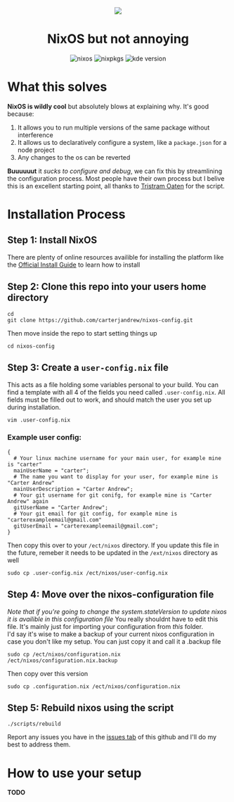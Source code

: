 <div align="center"><img src="https://search.nixos.org/images/nix-logo.png"></div>
<h1 align="center">NixOS but not annoying</h1>

<div align="center">

![nixos](https://img.shields.io/badge/NixOS-24273A.svg?style=flat&logo=nixos&logoColor=CAD3F5)
![nixpkgs](https://img.shields.io/badge/nixpkgs-unstable-informational.svg?style=flat&logo=nixos&logoColor=CAD3F5&colorA=24273A&colorB=8aadf4)
![kde version](https://img.shields.io/badge/kde-5-blue?logo=kde)

</div>

# What this solves
**NixOS is wildly cool** but absolutely blows at explaining why. It's good because:
1. It allows you to run multiple versions of the same package without interference
2. It allows us to declaratively configure a system, like a `package.json` for a node project
3. Any changes to the os can be reverted

**Buuuuuut** it *sucks to configure and debug*, we can fix this by streamlining the configuration process. Most people have their own process but I belive this is an excellent starting point, all thanks to [Tristram Oaten](https://github.com/0atman) for the script. 
# Installation Process
## Step 1: Install NixOS
There are plenty of online resources availible for installing the platform like the [Official Install Guide](https://nixos.wiki/wiki/NixOS_Installation_Guide) to learn how to install
## Step 2: Clone this repo into your users home directory
```
cd
git clone https://github.com/carterjandrew/nixos-config.git
```
Then move inside the repo to start setting things up
```
cd nixos-config
```
## Step 3: Create a `user-config.nix` file
This acts as a file holding some variables personal to your build. You can find a template with all 4 of the fields you need called `.user-config.nix`. All fields must be filled out to work, and should match the user you set up during installation. 
```
vim .user-config.nix
```
### Example user config:
```
{
  # Your linux machine username for your main user, for example mine is "carter"
  mainUserName = "carter";
  # The name you want to display for your user, for example mine is "Carter Andrew"
  mainUserDescription = "Carter Andrew";
  # Your git username for git conifg, for example mine is "Carter Andrew" again
  gitUserName = "Carter Andrew";
  # Your git email for git config, for example mine is "carterexampleemail@gmail.com"
  gitUserEmail = "carterexampleemail@gmail.com";
}
```
Then copy this over to your `/ect/nixos` directory. If you update this file in the future, remeber it needs to be updated in the `/ext/nixos` directory as well
```
sudo cp .user-config.nix /ect/nixos/user-config.nix
```
## Step 4: Move over the nixos-configuration file
*Note that if you're going to change the system.stateVersion to update nixos it is availible in this configuration file*
You really shouldnt have to edit this file. It's mainly just for importing your configuration from *this* folder.   
I'd say it's wise to make a backup of your current nixos configuration in case you don't like my setup. You can just copy it and call it a .backup file
```
sudo cp /ect/nixos/configuration.nix /ect/nixos/configuration.nix.backup
```
Then copy over this version
```
sudo cp .configuration.nix /ect/nixos/configuration.nix
```
## Step 5: Rebuild nixos using the script
```
./scripts/rebuild
```
Report any issues you have in the [issues tab](https://github.com/carterjandrew/nixos-config/issues) of this github and I'll do my best to address them.   
# How to use your setup
**TODO**